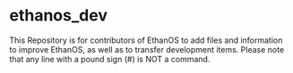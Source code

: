 # ethanos_dev
This Repository is for contributors of EthanOS to add files and information to improve EthanOS, as well as to transfer development items.
Please note that any line with a pound sign (#) is NOT a command.
